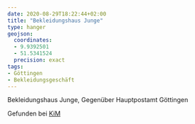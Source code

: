 ```yaml
---
date: 2020-08-29T18:22:44+02:00
title: "Bekleidungshaus Junge"
type: hanger
geojson:
  coordinates:
  - 9.9392501
  - 51.5341524
  precision: exact
tags:
- Göttingen
- Bekleidungsgeschäft
---
```

Bekleidungshaus Junge, Gegenüber Hauptpostamt Göttingen

<div class="source">Gefunden bei <a href="https://www.neue-arbeit-brockensammlung.de/geschaefte/zweigstelle-kim/">KiM</a></div>
